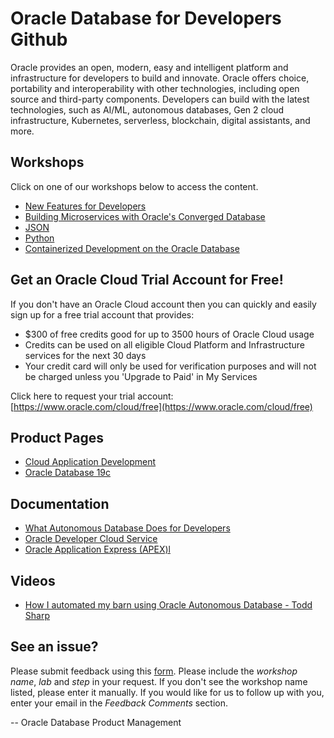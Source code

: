 # Oracle Database for Developers Github


Oracle provides an open, modern, easy and intelligent platform and infrastructure for developers to build and innovate. Oracle offers choice, portability and interoperability with other technologies, including open source and third-party components. Developers can build with the latest technologies, such as AI/ML, autonomous databases, Gen 2 cloud infrastructure, Kubernetes, serverless, blockchain, digital assistants, and more.


## Workshops
Click on one of our workshops below to access the content.

- [New Features for Developers](https://oracle.github.io/learning-library/developer-library/oracle-db-features-for-developers/freetier/index.html)  
- [Building Microservices with Oracle's Converged Database](https://oracle.github.io/learning-library/developer-library/microservices-with-converged-db)
- [JSON](https://oracle.github.io/learning-library/developer-library/oracle-db-features-for-developers/workshops/json-freetier) 
- [Python](https://oracle.github.io/learning-library/developer-library/oracle-db-features-for-developers/workshops/python-freetier) 
- [Containerized Development on the Oracle Database](https://oracle.github.io/learning-library/data-management-library/database/docker/db-on-docker/freetier) 

## Get an Oracle Cloud Trial Account for Free!
If you don't have an Oracle Cloud account then you can quickly and easily sign up for a free trial account that provides:
- $300 of free credits good for up to 3500 hours of Oracle Cloud usage
- Credits can be used on all eligible Cloud Platform and Infrastructure services for the next 30 days
- Your credit card will only be used for verification purposes and will not be charged unless you 'Upgrade to Paid' in My Services

Click here to request your trial account: [https://www.oracle.com/cloud/free](https://www.oracle.com/cloud/free)


## Product Pages
- [Cloud Application Development](https://www.oracle.com/au/application-development/)
- [Oracle Database 19c](https://www.oracle.com/database/)

## Documentation
- [What Autonomous Database Does for Developers](http://www.oracle.com/us/products/database/autonomous-db-for-developers-5097190.pdf)
- [Oracle Developer Cloud Service](https://docs.oracle.com/en/cloud/paas/developer-cloud/index.html)
- [Oracle Application Express (APEX)l](https://apex.oracle.com/en/)

## Videos
- [How I automated my barn using Oracle Autonomous Database - Todd Sharp](https://developer.oracle.com/?ytid=iaesH24B9zg)

## See an issue?
Please submit feedback using this [form](https://apexapps.oracle.com/pls/apex/f?p=133:1:::::P1_FEEDBACK:1). Please include the *workshop name*, *lab* and *step* in your request.  If you don't see the workshop name listed, please enter it manually. If you would like for us to follow up with you, enter your email in the *Feedback Comments* section.

-- Oracle Database Product Management
